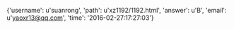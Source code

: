 {'username': u'suanrong', 'path': u'xz1192/1192.html', 'answer': u'B', 'email': u'yaoxr13@qq.com', 'time': '2016-02-27:17:27:03'}